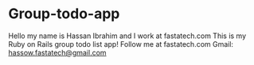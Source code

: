 # Group-todo-app 
Hello my name is Hassan Ibrahim and I work at fastatech.com
This is my Ruby on Rails group todo list app!
Follow me at fastatech.com
Gmail: hassow.fastatech@gmail.com
